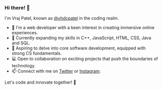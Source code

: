 ### Hi there! 👋

I'm Vraj Patel, known as [@vhdcpatel](https://github.com/vhdcpatel) in the coding realm.

- 🔭 I'm a web developer with a keen interest in creating immersive online experiences.
- 🌱 Currently expanding my skills in C++, JavaScript, HTML, CSS, Java and SQL.
- 🚀 Aspiring to delve into core software development, equipped with strong CS fundamentals.
- 💻 Open to collaboration on exciting projects that push the boundaries of technology.
- 📫 Connect with me on [Twitter](https://twitter.com/vhdcpatel) or [Instagram](https://www.instagram.com/_vhdcpatel_).

Let's code and innovate together! 🚀
